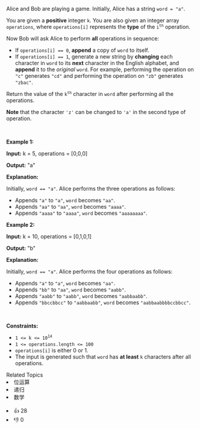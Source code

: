 <p>Alice and Bob are playing a game. Initially, Alice has a string <code>word = "a"</code>.</p>

<p>You are given a <strong>positive</strong> integer <code>k</code>. You are also given an integer array <code>operations</code>, where <code>operations[i]</code> represents the <strong>type</strong> of the <code>i<sup>th</sup></code> operation.</p>

<p>Now Bob will ask Alice to perform <strong>all</strong> operations in sequence:</p>

<ul> 
 <li>If <code>operations[i] == 0</code>, <strong>append</strong> a copy of <code>word</code> to itself.</li> 
 <li>If <code>operations[i] == 1</code>, generate a new string by <strong>changing</strong> each character in <code>word</code> to its <strong>next</strong> character in the English alphabet, and <strong>append</strong> it to the <em>original</em> <code>word</code>. For example, performing the operation on <code>"c"</code> generates <code>"cd"</code> and performing the operation on <code>"zb"</code> generates <code>"zbac"</code>.</li> 
</ul>

<p>Return the value of the <code>k<sup>th</sup></code> character in <code>word</code> after performing all the operations.</p>

<p><strong>Note</strong> that the character <code>'z'</code> can be changed to <code>'a'</code> in the second type of operation.</p>

<p>&nbsp;</p> 
<p><strong class="example">Example 1:</strong></p>

<div class="example-block"> 
 <p><strong>Input:</strong> <span class="example-io">k = 5, operations = [0,0,0]</span></p> 
</div>

<p><strong>Output:</strong> <span class="example-io">"a"</span></p>

<p><strong>Explanation:</strong></p>

<p>Initially, <code>word == "a"</code>. Alice performs the three operations as follows:</p>

<ul> 
 <li>Appends <code>"a"</code> to <code>"a"</code>, <code>word</code> becomes <code>"aa"</code>.</li> 
 <li>Appends <code>"aa"</code> to <code>"aa"</code>, <code>word</code> becomes <code>"aaaa"</code>.</li> 
 <li>Appends <code>"aaaa"</code> to <code>"aaaa"</code>, <code>word</code> becomes <code>"aaaaaaaa"</code>.</li> 
</ul>

<p><strong class="example">Example 2:</strong></p>

<div class="example-block"> 
 <p><strong>Input:</strong> <span class="example-io">k = 10, operations = [0,1,0,1]</span></p> 
</div>

<p><strong>Output:</strong> <span class="example-io">"b"</span></p>

<p><strong>Explanation:</strong></p>

<p>Initially, <code>word == "a"</code>. Alice performs the four operations as follows:</p>

<ul> 
 <li>Appends <code>"a"</code> to <code>"a"</code>, <code>word</code> becomes <code>"aa"</code>.</li> 
 <li>Appends <code>"bb"</code> to <code>"aa"</code>, <code>word</code> becomes <code>"aabb"</code>.</li> 
 <li>Appends <code>"aabb"</code> to <code>"aabb"</code>, <code>word</code> becomes <code>"aabbaabb"</code>.</li> 
 <li>Appends <code>"bbccbbcc"</code> to <code>"aabbaabb"</code>, <code>word</code> becomes <code>"aabbaabbbbccbbcc"</code>.</li> 
</ul>

<p>&nbsp;</p> 
<p><strong>Constraints:</strong></p>

<ul> 
 <li><code>1 &lt;= k &lt;= 10<sup>14</sup></code></li> 
 <li><code>1 &lt;= operations.length &lt;= 100</code></li> 
 <li><code>operations[i]</code> is either 0 or 1.</li> 
 <li>The input is generated such that <code>word</code> has <strong>at least</strong> <code>k</code> characters after all operations.</li> 
</ul>

<div><div>Related Topics</div><div><li>位运算</li><li>递归</li><li>数学</li></div></div><br><div><li>👍 28</li><li>👎 0</li></div>